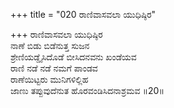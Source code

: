 +++
title = "020 ರಾಣಿವಾಸವಲಾ ಯುಧಿಷ್ಠಿರ"

+++
ರಾಣಿವಾಸವಲಾ ಯುಧಿಷ್ಠಿರ  
ನಾಣೆ ಬಿಡು ಬಿಡೆನುತ್ತ ಸುಜನ  
ಶ್ರೇಣಿಯಡ್ಡೈಸಿದೊಡೆ ಬೀಸಿದನವನು ಖಂಡೆಯವ   
ರಾಣಿ ನಡೆ ನಡೆ ನಮಗೆ ಪಾಂಡವ  
ರಾಣೆಯಿಟ್ಟರು ಮುನಿಗಳಿಲ್ಲಿಹ   
ಜಾಣು ತಪ್ಪುವುದೆನುತ ಹೊರವಂಡಿಸಿದನಾಶ್ರಮವ       ॥20॥